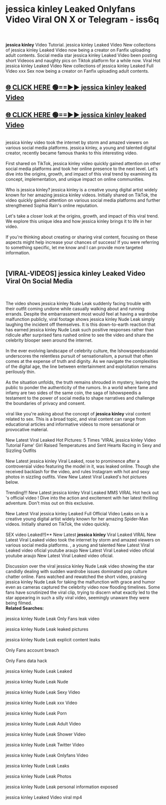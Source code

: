 <h1> jessica kinley Leaked Onlyfans Video Viral ON X or Telegram - iss6q </h1>

# 
<br>
<strong>jessica kinley</strong> Video Tutorial. jessica kinley Leaked Video New collections of  jessica kinley Leaked Video now being a creator on Fanfix uploading adult contents. Social media star jessica kinley Leaked Video been posting short Videoos and naughty pics on Tiktok platform for a while now. Viral Hot jessica kinley Leaked Video New collections of jessica kinley Leaked Full Video xxx Sex now being a creator on Fanfix uploading adult contents.
<br>

## [🌐 CLICK HERE 🟢==►► jessica kinley leaked Video ](https://onlyclips.site?title=jessica_kinley&ref=git)


## [🌐 CLICK HERE 🟢==►► jessica kinley leaked Video ](https://onlyclips.site?title=jessica_kinley&ref=git)

<br>
jessica kinley video took the internet by storm and amazed viewers on various social media platforms. jessica kinley, a young and talented digital creator, recently became famous thanks to this interesting video.
<br><br>
First shared on TikTok, jessica kinley video quickly gained attention on other social media platforms and took her online presence to the next level. Let's dive into the origins, growth, and impact of this viral trend by examining its concept, implementation, and unique impact on online communities.
<br><br>
Who is jessica kinley? jessica kinley is a creative young digital artist widely known for her amazing jessica kinley videos. Initially shared on TikTok, the video quickly gained attention on various social media platforms and further strengthened Sophia Rain's online reputation.
<br><br>
Let's take a closer look at the origins, growth, and impact of this viral trend. We explore this unique idea and how jessica kinley brings it to life in her video.
<br><br>
If you're thinking about creating or sharing viral content, focusing on these aspects might help increase your chances of success! If you were referring to something specific, let me know and I can provide more targeted information.
<br><br>
<h2>[VIRAL-VIDEOS] jessica kinley Leaked Video Viral On Social Media</h2>
<br><br>
The video shows jessica kinley Nude Leak suddenly facing trouble with their outfit coming undone while casually walking about and running errands. Despite the embarrassment most would feel at having a wardrobe malfunction publicly, viral footage shows jessica kinley Nude Leak simply laughing the incident off themselves. It is this down-to-earth reaction that has earned jessica kinley Nude Leak such positive responses rather than ridicule after surprised fans rushed online to see the video and share the celebrity blooper seen around the internet.
<br><br>
In the ever evolving landscape of celebrity culture, the Ishowspeedscandal underscores the relentless pursuit of sensationalism, a pursuit that often comes at the expense of truth and dignity. As we navigate the complexities of the digital age, the line between entertainment and exploitation remains perilously thin.
<br><br>
As the situation unfolds, the truth remains shrouded in mystery, leaving the public to ponder the authenticity of the rumors. In a world where fame and infamy are two sides of the same coin, the saga of Ishowspeedis a testament to the power of social media to shape narratives and challenge the boundaries of privacy and consent.
<br><br>
viral like you're asking about the concept of <strong>jessica kinley</strong> viral content related to sex. This is a broad topic, and viral content can range from educational articles and informative videos to more sensational or provocative material.
<br><br>
New Latest Viral Leaked Hot Pictures: 5 Times 'VIRAL jessica kinley Video Tutorial Fame' Girl Raised Temperatures and Sent Hearts Racing in Sexy and Sizzling Outfits
<br><br>
New Latest jessica kinley Viral Leaked, rose to prominence after a controversial video featuring the model in it, was leaked online. Though she received backlash for the video, and rules Instagram with hot and sexy photos in sizzling outfits. View New Latest Viral Leaked's hot pictures below.
<br><br>
Trending!!! New Latest jessica kinley Viral Leaked MMS VIRAL Hot heck out 's official video ! Dive into the action and excitement with her latest thrilling adventure. Don't miss out on this exclusive.
<br><br>
New Latest Viral jessica kinley Leaked Full Official Video Leaks on  is a creative young digital artist widely known for her amazing Spider-Man videos. Initially shared on TikTok, the video quickly.
<br><br>
SEX video Leaked!!)** New Latest <strong>jessica kinley</strong> Viral Leaked VIRAL New Latest Viral Leaked video took the internet by storm and amazed viewers on various social media platforms. , a young and talented New Latest Viral Leaked video oficial youtube araujo New Latest Viral Leaked video oficial youtube araujo New Latest Viral Leaked video oficial.
<br><br>
Discussion over the viral jessica kinley Nude Leak video showing the star candidly dealing with sudden wardrobe issues dominated pop culture chatter online. Fans watched and rewatched the short video, praising jessica kinley Nude Leak for taking the malfunction with grace and humor even as cameras captured the celebrity video now flooding timelines. Some fans have scrutinized the viral clip, trying to discern what exactly led to the star appearing in such a silly viral video, seemingly unaware they were being filmed.
<br>
<strong>Related Searches:</strong>
<br><br>
jessica kinley Nude Leak Only Fans leak video
<br><br>
jessica kinley Nude Leak leaked pictures
<br><br>
jessica kinley Nude Leak explicit content leaks
<br><br>
Only Fans account breach
<br><br>
Only Fans data hack
<br><br>
jessica kinley Nude Leak Leaked
<br><br>
jessica kinley Nude Leak Nude
<br><br>
jessica kinley Nude Leak Sexy Video
<br><br>
jessica kinley Nude Leak xxx Video
<br><br>
jessica kinley Nude Leak Porn
<br><br>
jessica kinley Nude Leak Adult Video
<br><br>
jessica kinley Nude Leak Shower Video
<br><br>
jessica kinley Nude Leak Twitter Video
<br><br>
jessica kinley Nude Leak Onlyfans Video
<br><br>
jessica kinley Nude Leak Leaks
<br><br>
jessica kinley Nude Leak Photos
<br><br>
jessica kinley Nude Leak personal information exposed
<br><br>
jessica kinley Leaked Video viral mp4